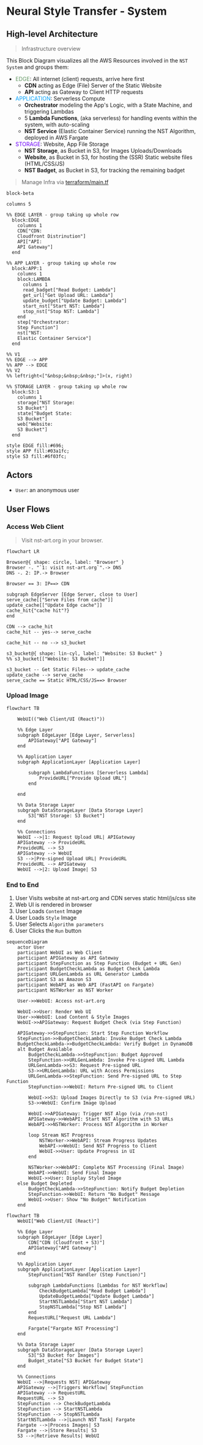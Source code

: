 # Neural Style Transfer - System

## High-level Architecture
> Infrastructure overview

This Block Diagram visualizes all the AWS Resources involved in the `NST System` and groups them:

- <span style="color:#696;">EDGE</span>: All internet (client) requests, arrive here first
  - **CDN** acting as Edge (File) Server of the Static Website
  - **API** acting as Gateway to Client HTTP requests
- <span style="color:#03a1fc;">APPLICATION</span>: Serverless Compute
  - **Orchestrator** modeling the App's Logic, with a State Machine, and triggering Lambdas
  - 5 **Lambda Functions**, (aka serverless) for handling events within the system, with auto-scaling
  - **NST Service** (Elastic Container Service) running the NST Algorithm, deployed in AWS Fargate
- <span style="color:#6f03fc;">STORAGE</span>: Website, App File Storage
  - **NST Storage**, as Bucket in S3, for Images Uploads/Downloads
  - **Website**, as Bucket in S3, for hosting the (SSR) Static website files (HTML/CSS/JS)
  - **NST Badget**, as Bucket in S3, for tracking the remaining badget

> Manage Infra via [terraform/main.tf](./terraform/main.tf)
 
```mermaid
block-beta

columns 5

%% EDGE LAYER - group taking up whole row
  block:EDGE
    columns 1
    CDN["CDN:
    Cloudfront Distrinution"]
    API["API:
    API Gateway"]
  end

%% APP LAYER - group taking up whole row
  block:APP:1
    columns 1
    block:LAMBDA
      columns 1
      read_badget["Read Budget: Lambda"]
      get_url["Get Upload URL: Lambda"]
      update_budget["Update Badget: Lambda"]
      start_nst["Start NST: Lambda"]
      stop_nst["Stop NST: Lambda"]
    end
    step["Orchestrator:
    Step Function"]
    nst["NST:
    Elastic Container Service"]
  end

%% V1
%% EDGE --> APP
%% APP --> EDGE
%% V2
%% leftright<["&nbsp;&nbsp;&nbsp;"]>(x, right)

%% STORAGE LAYER - group taking up whole row
  block:S3:1
    columns 1
    storage["NST Storage:
    S3 Bucket"]
    state["Budget State:
    S3 Bucket"]
    web["Website:
    S3 Bucket"]
  end

style EDGE fill:#696;
style APP fill:#03a1fc;
style S3 fill:#6f03fc;

```

## Actors

- `User`: an anonymous user

## User Flows

### Access Web Client

> Visit nst-art.org in your browser.

```mermaid
flowchart LR

Browser@{ shape: circle, label: "Browser" }
Browser -. "`1: visit nst-art.org`".-> DNS
DNS -. 2: IP.-> Browser

Browser == 3: IP==> CDN

subgraph EdgeServer [Edge Server, close to User]
serve_cache[["Serve Files from cache"]]
update_cache[["Update Edge cache"]]
cache_hit{"cache hit"?}
end

CDN --> cache_hit
cache_hit -- yes--> serve_cache

cache_hit -- no --> s3_bucket

s3_bucket@{ shape: lin-cyl, label: "Website: S3 Bucket" }
%% s3_bucket[["Website: S3 Bucket"]]

s3_bucket -- Get Static Files--> update_cache
update_cache --> serve_cache
serve_cache == Static HTML/CSS/JS==> Browser
```
### Upload Image
```mermaid
flowchart TB

    WebUI(("Web Client/UI (React)"))

    %% Edge Layer
    subgraph EdgeLayer [Edge Layer, Serverless]
        APIGateway["API Gateway"]
    end

    %% Application Layer
    subgraph ApplicationLayer [Application Layer]

        subgraph LambdaFunctions [Serverless Lambda]
            ProvideURL["Provide Upload URL"]
        end

    end

    %% Data Storage Layer
    subgraph DataStorageLayer [Data Storage Layer]
        S3["NST Storage: S3 Bucket"]
    end

    %% Connections
    WebUI -->|1: Request Upload URL| APIGateway
    APIGateway --> ProvideURL
    ProvideURL --> S3
    APIGateway --> WebUI
    S3 -->|Pre-signed Upload URL| ProvideURL
    ProvideURL --> APIGateway
    WebUI -->|2: Upload Image| S3

```

### End to End 

1. User Visits website at nst-art.org and CDN serves static html/js/css site
2. Web UI is rendered in browser
3. User Loads `Content` Image
4. User Loads `Style` Image
5. User Selects `Algorithm parameters`
6. User Clicks the `Run` button

```mermaid
sequenceDiagram
    actor User
    participant WebUI as Web Client
    participant APIGateway as API Gateway
    participant StepFunction as Step Function (Budget + URL Gen)
    participant BudgetCheckLambda as Budget Check Lambda
    participant URLGenLambda as URL Generator Lambda
    participant S3 as Amazon S3
    participant WebAPI as Web API (FastAPI on Fargate)
    participant NSTWorker as NST Worker

    User->>WebUI: Access nst-art.org

    WebUI->>User: Render Web UI
    User->>WebUI: Load Content & Style Images
    WebUI->>APIGateway: Request Budget Check (via Step Function)

    APIGateway->>StepFunction: Start Step Function Workflow
    StepFunction->>BudgetCheckLambda: Invoke Budget Check Lambda
    BudgetCheckLambda->>BudgetCheckLambda: Verify Budget in DynamoDB
    alt Budget Available
        BudgetCheckLambda->>StepFunction: Budget Approved
        StepFunction->>URLGenLambda: Invoke Pre-signed URL Lambda
        URLGenLambda->>S3: Request Pre-signed URL 
        S3->>URLGenLambda: URL with Access Permissions
        URLGenLambda->>StepFunction: Send Pre-signed URL to Step Function
        StepFunction->>WebUI: Return Pre-signed URL to Client

        WebUI->>S3: Upload Images Directly to S3 (via Pre-signed URL)
        S3->>WebUI: Confirm Image Upload

        WebUI->>APIGateway: Trigger NST Algo (via /run-nst)
        APIGateway->>WebAPI: Start NST Algorithm with S3 URLs
        WebAPI->>NSTWorker: Process NST Algorithm in Worker

        loop Stream NST Progress
            NSTWorker->>WebAPI: Stream Progress Updates
            WebAPI->>WebUI: Send NST Progress to Client
            WebUI->>User: Update Progress in UI
        end

        NSTWorker->>WebAPI: Complete NST Processing (Final Image)
        WebAPI->>WebUI: Send Final Image
        WebUI->>User: Display Styled Image
    else Budget Depleted
        BudgetCheckLambda->>StepFunction: Notify Budget Depletion
        StepFunction->>WebUI: Return "No Budget" Message
        WebUI->>User: Show "No Budget" Notification
    end
```

```mermaid
flowchart TB
    WebUI["Web Client/UI (React)"]

    %% Edge Layer
    subgraph EdgeLayer [Edge Layer]
        CDN["CDN (Cloudfront + S3)"]
        APIGateway["API Gateway"]
    end

    %% Application Layer
    subgraph ApplicationLayer [Application Layer]
        StepFunction["NST Handler (Step Function)"]
        
        subgraph LambdaFunctions [Lambdas for NST Workflow]
            CheckBudgetLambda["Read Budget Lambda"]
            UpdateBudgetLambda["Update Budget Lambda"]
            StartNSTLambda["Start NST Lambda"]
            StopNSTLambda["Stop NST Lambda"]
        end
        RequestURL["Request URL Lambda"]

        Fargate["Fargate NST Processing"]
    end

    %% Data Storage Layer
    subgraph DataStorageLayer [Data Storage Layer]
        S3["S3 Bucket for Images"]
        Budget_state["S3 Bucket for Budget State"]
    end

    %% Connections
    WebUI -->|Requests NST| APIGateway
    APIGateway -->|Triggers Workflow| StepFunction
    APIGateway --> RequestURL
    RequestURL --> S3
    StepFunction --> CheckBudgetLambda
    StepFunction --> StartNSTLambda
    StepFunction --> StopNSTLambda
    StartNSTLambda -->|Launch NST Task| Fargate
    Fargate -->|Process Images| S3
    Fargate -->|Store Results| S3
    S3 -->|Retrieve Results| WebUI


```
